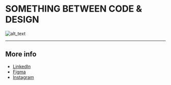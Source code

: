 # SOMETHING BETWEEN CODE & DESIGN


![alt_text](https://media4.giphy.com/media/scZPhLqaVOM1qG4lT9/giphy.gif?cid=ecf05e47zbwm4bw9das7lnv75cbqostony23gkdmi4rb312d&rid=giphy.gif&ct=g "gif-cat") 

---

## More info

  - [LinkedIn](https://www.linkedin.com/in/nina-saalfrank-5192b2152/)
  - [Figma](https://www.figma.com/file/4k8oeKXjaNyqHcD0NX412e/SAALFRANK?node-id=0%3A1&t=fSoIe7oYEHGlFgp2-1)
  - [Instagram](https://www.instagram.com/ninjaninsch/?hl=de)
 
 
